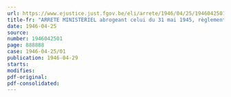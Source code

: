 ```yaml
---
url: https://www.ejustice.just.fgov.be/eli/arrete/1946/04/25/1946042501/justel
title-fr: "ARRETE MINISTERIEL abrogeant celui du 31 mai 1945, règlementant les prix des oeufs"
date: 1946-04-25
source:
number: 1946042501
page: 888888
case: 1946-04-25/01
publication: 1946-04-29
starts:
modifies:
pdf-original:
pdf-consolidated:
---
```


